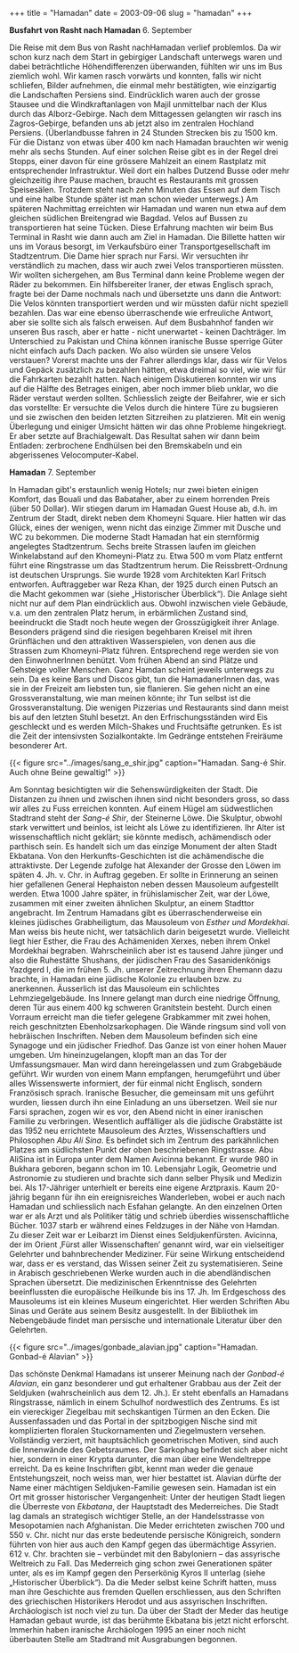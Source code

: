 +++
title = "Hamadan"
date = 2003-09-06
slug = "hamadan"
+++

**Busfahrt von Rasht nach Hamadan**
6. September

Die Reise mit dem Bus von Rasht nachHamadan verlief problemlos. Da wir schon kurz nach dem Start in gebirgiger Landschaft unterwegs waren und dabei beträchtliche Höhendifferenzen überwanden, fühlten wir uns im Bus ziemlich wohl. Wir kamen rasch vorwärts und konnten, falls wir nicht schliefen, Bilder aufnehmen, die einmal mehr bestätigten, wie einzigartig die Landschaften Persiens sind. Eindrücklich waren auch der grosse Stausee und die Windkraftanlagen von Majil unmittelbar nach der Klus durch das Alborz-Gebirge. Nach dem Mittagessen gelangten wir rasch ins Zagros-Gebirge, befanden uns ab jetzt also im zentralen Hochland Persiens.
(Überlandbusse fahren in 24 Stunden Strecken bis zu 1500 km. Für die Distanz von etwas über 400 km nach Hamadan brauchten wir wenig mehr als sechs Stunden. Auf einer solchen Reise gibt es in der Regel drei Stopps, einer davon für eine grössere Mahlzeit an einem Rastplatz mit entsprechender Infrastruktur. Weil dort ein halbes Dutzend Busse oder mehr gleichzeitig ihre Pause machen, braucht es Restaurants mit grossen Speisesälen. Trotzdem steht nach zehn Minuten das Essen auf dem Tisch und eine halbe Stunde später ist man schon wieder unterwegs.)
Am späteren Nachmittag erreichten wir Hamadan und waren nun etwa auf dem gleichen südlichen Breitengrad wie Bagdad.
Velos auf Bussen zu transportieren hat seine Tücken. Diese Erfahrung machten wir beim Bus Terminal in Rasht wie dann auch am Ziel in Hamadan.
Die Billette hatten wir uns im Voraus besorgt, im Verkaufsbüro einer Transportgesellschaft im Stadtzentrum. Die Dame hier sprach nur Farsi. Wir versuchten ihr verständlich zu machen, dass wir auch zwei Velos transportieren müssten. Wir wollten sichergehen, am Bus Terminal dann keine Probleme wegen der Räder zu bekommen. Ein hilfsbereiter Iraner, der etwas Englisch sprach, fragte bei der Dame nochmals nach und übersetzte uns dann die Antwort: Die Velos könnten transportiert werden und wir müssten dafür nicht speziell bezahlen. Das war eine ebenso überraschende wie erfreuliche Antwort, aber sie sollte sich als falsch erweisen. Auf dem Busbahnhof fanden wir unseren Bus rasch, aber er hatte - nicht unerwartet - keinen Dachträger. Im Unterschied zu Pakistan und China können iranische Busse sperrige Güter nicht einfach aufs Dach packen. Wo also würden sie unsere Velos verstauen? Vorerst machte uns der Fahrer allerdings klar, dass wir für Velos und Gepäck zusätzlich zu bezahlen hätten, etwa dreimal so viel, wie wir für die Fahrkarten bezahlt hatten. Nach einigem Diskutieren konnten wir uns auf die Hälfte des Betrages einigen, aber noch immer blieb unklar, wo die Räder verstaut werden sollten. Schliesslich zeigte der Beifahrer, wie er sich das vorstellte: Er versuchte die Velos durch die hintere Türe zu bugsieren und sie zwischen den beiden letzten Sitzreihen zu platzieren. Mit ein wenig Überlegung und einiger Umsicht hätten wir das ohne Probleme hingekriegt. Er aber setzte auf Brachialgewalt. Das Resultat sahen wir dann beim Entladen: zerbrochene Endhülsen bei den Bremskabeln und ein abgerissenes Velocomputer-Kabel.

**Hamadan**
7. September

In Hamadan gibt's erstaunlich wenig Hotels; nur zwei bieten einigen Komfort, das Bouali und das Babataher, aber zu einem horrenden Preis (über 50 Dollar). Wir stiegen darum im Hamadan Guest House ab, d.h. im Zentrum der Stadt, direkt neben dem Khomeyni Square. Hier hatten wir das Glück, eines der wenigen, wenn nicht das einzige Zimmer mit Dusche und WC zu bekommen.
Die moderne Stadt Hamadan hat ein sternförmig angelegtes Stadtzentrum. Sechs breite Strassen laufen im gleichen Winkelabstand auf den Khomeyni-Platz zu. Etwa 500 m vom Platz entfernt führt eine Ringstrasse um das Stadtzentrum herum. Die Reissbrett-Ordnung ist deutschen Ursprungs. Sie wurde 1928 vom Architekten Karl Fritsch entworfen. Auftraggeber war Reza Khan, der 1925 durch einen Putsch an die Macht gekommen war (siehe „Historischer Überblick“). Die Anlage sieht nicht nur auf dem Plan eindrücklich aus. Obwohl inzwischen viele Gebäude, v.a. um den zentralen Platz herum, in erbärmlichen Zustand sind, beeindruckt die Stadt noch heute wegen der Grosszügigkeit ihrer Anlage. Besonders prägend sind die riesigen begehbaren Kreisel mit ihren Grünflächen und den attraktiven Wasserspielen, von denen aus die Strassen zum Khomeyni-Platz führen. Entsprechend rege werden sie von den EinwohnerInnen benützt. Vom frühen Abend an sind Plätze und Gehsteige voller Menschen. Ganz Hamdan scheint jeweils unterwegs zu sein. Da es keine Bars und Discos gibt, tun die HamadanerInnen das, was sie in der Freizeit am liebsten tun, sie flanieren. Sie gehen nicht an eine Grossveranstaltung, wie man meinen könnte; ihr Tun selbst ist die Grossveranstaltung. Die wenigen Pizzerias und Restaurants sind dann meist bis auf den letzten Stuhl besetzt. An den Erfrischungsständen wird Eis geschleckt und es werden Milch-Shakes und Fruchtsäfte getrunken. Es ist die Zeit der intensivsten Sozialkontakte. Im Gedränge entstehen Freiräume besonderer Art.

{{< figure src="../images/sang_e_shir.jpg" caption="Hamadan. Sang-é Shir. Auch ohne Beine gewaltig!" >}}

Am Sonntag besichtigten wir die Sehenswürdigkeiten der Stadt. Die Distanzen zu ihnen und zwischen ihnen sind nicht besonders gross, so dass wir alles zu Fuss erreichen konnten.
Auf einem Hügel am südwestlichen Stadtrand steht der *Sang-é Shir*, der Steinerne Löwe. Die Skulptur, obwohl stark verwittert und beinlos, ist leicht als Löwe zu identifizieren. Ihr Alter ist wissenschaftlich nicht geklärt; sie könnte medisch, achämendisch oder parthisch sein. Es handelt sich um das einzige Monument der alten Stadt Ekbatana. Von den Herkunfts-Geschichten ist die achämendische die attraktivste. Der Legende zufolge hat Alexander der Grosse den Löwen im späten 4. Jh. v. Chr. in Auftrag gegeben. Er sollte in Erinnerung an seinen hier gefallenen General Hephaiston neben dessen Mausoleum aufgestellt werden. Etwa 1000 Jahre später, in frühislamischer Zeit, war der Löwe, zusammen mit einer zweiten ähnlichen Skulptur, an einem Stadttor angebracht.
Im Zentrum Hamadans gibt es überraschenderweise ein kleines jüdisches Grabheiligtum, das Mausoleum von *Esther und Mordekhai*. Man weiss bis heute nicht, wer tatsächlich darin beigesetzt wurde. Vielleicht liegt hier Esther, die Frau des Achämeniden Xerxes, neben ihrem Onkel Mordekhai begraben. Wahrscheinlich aber ist es tausend Jahre jünger und also die Ruhestätte Shushans, der jüdischen Frau des Sasanidenkönigs Yazdgerd I, die im frühen 5. Jh. unserer Zeitrechnung ihren Ehemann dazu brachte, in Hamadan eine jüdische Kolonie zu erlauben bzw. zu anerkennen.
Äusserlich ist das Mausoleum ein schlichtes Lehmziegelgebäude. Ins Innere gelangt man durch eine niedrige Öffnung, deren Tür aus einem 400 kg schweren Granitstein besteht. Durch einen Vorraum erreicht man die tiefer gelegene Grabkammer mit zwei hohen, reich geschnitzten Ebenholzsarkophagen. Die Wände ringsum sind voll von hebräischen Inschriften. Neben dem Mausoleum befinden sich eine Synagoge und ein jüdischer Friedhof. Das Ganze ist von einer hohen Mauer umgeben. Um hineinzugelangen, klopft man an das Tor der Umfassungsmauer. Man wird dann hereingelassen und zum Grabgebäude geführt. Wir wurden von einem Mann empfangen, herumgeführt und über alles Wissenswerte informiert, der für einmal nicht Englisch, sondern Französisch sprach. Iranische Besucher, die gemeinsam mit uns geführt wurden, liessen durch ihn eine Einladung an uns übersetzen. Weil sie nur Farsi sprachen, zogen wir es vor, den Abend nicht in einer iranischen Familie zu verbringen.
Wesentlich auffälliger als die jüdische Grabstätte ist das 1952 neu errichtete Mausoleum des Arztes, Wissenschaftlers und Philosophen *Abu Ali Sina*. Es befindet sich im Zentrum des parkähnlichen Platzes am südlichsten Punkt der oben beschriebenen Ringstrasse. Abu AliSina ist in Europa unter dem Namen Avicinna bekannt. Er wurde 980 in Bukhara geboren, begann schon im 10. Lebensjahr Logik, Geometrie und Astronomie zu studieren und brachte sich dann selber Physik und Medizin bei. Als 17-Jähriger unterhielt er bereits eine eigene Arztpraxis. Kaum 20-jährig begann für ihn ein ereignisreiches Wanderleben, wobei er auch nach Hamadan und schliesslich nach Esfahan gelangte. An den einzelnen Orten war er als Arzt und als Politiker tätig und schrieb überdies wissenschaftliche Bücher. 1037 starb er während eines Feldzuges in der Nähe von Hamdan. Zu dieser Zeit war er Leibarzt im Dienst eines Seldjukenfürsten.
Avicinna, der im Orient ‚Fürst aller Wissenschaften’ genannt wird, war ein vielseitiger Gelehrter und bahnbrechender Mediziner. Für seine Wirkung entscheidend war, dass er es verstand, das Wissen seiner Zeit zu systematisieren. Seine in Arabisch geschriebenen Werke wurden auch in die abendländischen Sprachen übersetzt. Die medizinischen Erkenntnisse des Gelehrten beeinflussten die europäische Heilkunde bis ins 17. Jh.
Im Erdgeschoss des Mausoleums ist ein kleines Museum eingerichtet. Hier werden Schriften Abu Sinas und Geräte aus seinem Besitz ausgestellt. In der Bibliothek im Nebengebäude findet man persische und internationale Literatur über den Gelehrten.

{{< figure src="../images/gonbade_alavian.jpg" caption="Hamadan. Gonbad-é Alavian" >}}

Das schönste Denkmal Hamadans ist unserer Meinung nach der *Gonbad-é Alavian*, ein ganz besonderer und gut erhaltener Grabbau aus der Zeit der Seldjuken (wahrscheinlich aus dem 12. Jh.). Er steht ebenfalls an Hamadans Ringstrasse, nämlich in einem Schulhof nordwestlich des Zentrums. Es ist ein viereckiger Ziegelbau mit sechskantigen Türmen an den Ecken. Die Aussenfassaden und das Portal in der spitzbogigen Nische sind mit komplizierten floralen Stuckornamenten und Ziegelmustern versehen. Vollständig verziert, mit hauptsächlich geometrischen Motiven, sind auch die Innenwände des Gebetsraumes. Der Sarkophag befindet sich aber nicht hier, sondern in einer Krypta darunter, die man über eine Wendeltreppe erreicht. Da es keine Inschriften gibt, kennt man weder die genaue Entstehungszeit, noch weiss man, wer hier bestattet ist. Alavian dürfte der Name einer mächtigen Seldjuken-Familie gewesen sein.
Hamadan ist ein Ort mit grosser historischer Vergangenheit: Unter der heutigen Stadt liegen die Überreste von *Ekbatana*, der Hauptstadt des Mederreiches. Die Stadt lag damals an strategisch wichtiger Stelle, an der Handelsstrasse von Mesopotamien nach Afghanistan. Die Meder errichteten zwischen 700 und 550 v. Chr. nicht nur das erste bedeutende persische Königreich, sondern führten von hier aus auch den Kampf gegen das übermächtige Assyrien. 612 v. Chr. brachten sie – verbündet mit den Babyloniern – das assyrische Weltreich zu Fall. Das Mederreich ging schon zwei Generationen später unter, als es im Kampf gegen den Perserkönig Kyros II unterlag (siehe „Historischer Überblick“).
Da die Meder selbst keine Schrift hatten, muss man ihre Geschichte aus fremden Quellen erschliessen, aus den Schriften des griechischen Historikers Herodot und aus assyrischen Inschriften. Archäologisch ist noch viel zu tun. Da über der Stadt der Meder das heutige Hamadan gebaut wurde, ist das berühmte Ekbatana bis jetzt nicht erforscht. Immerhin haben iranische Archäologen 1995 an einer noch nicht überbauten Stelle am Stadtrand mit Ausgrabungen begonnen.
